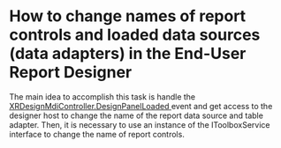 # How to change names of report controls and loaded data sources (data adapters) in the End-User Report Designer


<p>The main idea to accomplish this task is handle the <a href="http://documentation.devexpress.com/#XtraReports/DevExpressXtraReportsUserDesignerXRDesignMdiController_DesignPanelLoadedtopic"><u>XRDesignMdiController.DesignPanelLoaded</u></a><u> </u>event and get access to the designer host to change the name of the report data source and table adapter. Then, it is necessary to use an instance of the IToolboxService interface to change the name of report controls.</p>

<br/>


